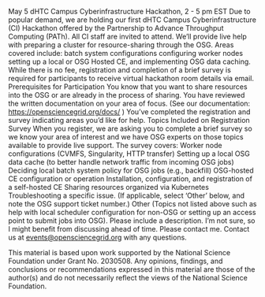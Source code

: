 May 5 dHTC Campus Cyberinfrastructure Hackathon, 2 - 5 pm EST
Due to popular demand, we are holding our first dHTC Campus Cyberinfrastructure (CI) Hackathon offered by the Partnership to Advance Throughput Computing (PATh). All CI staff are invited to attend.
We’ll provide live help with preparing a cluster for resource-sharing through the OSG. Areas covered include:
batch system configurations 
configuring worker nodes
setting up a local or OSG Hosted CE, and
implementing OSG data caching.
While there is no fee, registration and completion of a brief survey is required for participants to receive virtual hackathon room details via email.  
Prerequisites for Participation
You know that you want to share resources into the OSG or are already in the process of sharing.
You have reviewed the written documentation on your area of focus. (See our documentation: https://opensciencegrid.org/docs/ )
You’ve completed the registration and survey indicating areas you’d like for help.
Topics Included on Registration Survey
When you register, we are asking you to complete a brief survey so we know your area of interest and we have OSG experts on those topics available to provide live support.  The survey covers:
Worker node configurations (CVMFS, Singularity, HTTP transfer)
Setting up a local OSG data cache (to better handle network traffic from incoming OSG jobs)
Deciding local batch system policy for OSG jobs (e.g., backfill)
OSG-hosted CE configuration or operation
Installation, configuration, and registration of a self-hosted CE
Sharing resources organized via Kubernetes
Troubleshooting a specific issue. (If applicable,  select ‘Other’ below, and note the OSG support ticket number.)
Other (Topics not listed above such as help with local scheduler configuration for non-OSG or  setting up an access point to submit jobs into OSG). Please include a description. 
I’m not sure, so I might benefit from discussing ahead of time. Please contact me.
Contact us at events@opensciencegrid.org with any questions.

This material is based upon work supported by the National Science Foundation under Grant No. 2030508. Any opinions, findings, and conclusions or recommendations expressed in this material are those of the author(s) and do not necessarily reflect the views of the National Science Foundation.
